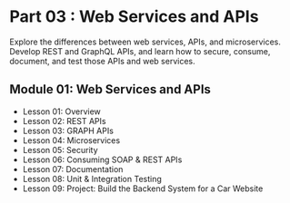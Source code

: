 # Part 03 : Web Services and APIs

Explore the differences between web services, APIs, and microservices. Develop REST and GraphQL APIs, and learn how to secure, consume, document, and test those APIs and web services.

## Module 01: Web Services and APIs
* Lesson 01: Overview
* Lesson 02: REST APIs
* Lesson 03: GRAPH APIs
* Lesson 04: Microservices
* Lesson 05: Security
* Lesson 06: Consuming SOAP & REST APIs
* Lesson 07: Documentation
* Lesson 08: Unit & Integration Testing
* Lesson 09: Project: Build the Backend System for a Car Website
